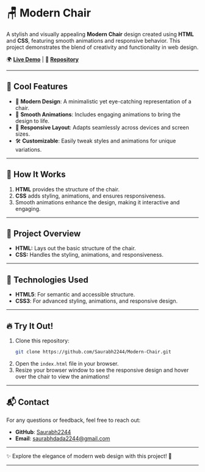 
# 🪑 Modern Chair  

A stylish and visually appealing **Modern Chair** design created using **HTML** and **CSS**, featuring smooth animations and responsive behavior. This project demonstrates the blend of creativity and functionality in web design.  

🌍 **[Live Demo](https://saurabh2244.github.io/Modern-Chair)** | 📂 **[Repository](https://github.com/Saurabh2244/Modern-Chair)**  

---

## 🚀 Cool Features  

- 🎨 **Modern Design**: A minimalistic yet eye-catching representation of a chair.  
- 💫 **Smooth Animations**: Includes engaging animations to bring the design to life.  
- 📱 **Responsive Layout**: Adapts seamlessly across devices and screen sizes.  
- 🛠️ **Customizable**: Easily tweak styles and animations for unique variations.  

---

## 🎯 How It Works  

1. **HTML** provides the structure of the chair.  
2. **CSS** adds styling, animations, and ensures responsiveness.  
3. Smooth animations enhance the design, making it interactive and engaging.  

---

## 📂 Project Overview  

- **HTML:** Lays out the basic structure of the chair.  
- **CSS:** Handles the styling, animations, and responsiveness.  

---

## 🔧 Technologies Used  

- **HTML5**: For semantic and accessible structure.  
- **CSS3**: For advanced styling, animations, and responsive design.  

---

## 🔥 Try It Out!  

1. Clone this repository:  
   ```bash  
   git clone https://github.com/Saurabh2244/Modern-Chair.git  
   ```  
2. Open the `index.html` file in your browser.  
3. Resize your browser window to see the responsive design and hover over the chair to view the animations!  

---

## 📬 Contact  

For any questions or feedback, feel free to reach out:  

- **GitHub**: [Saurabh2244](https://github.com/Saurabh2244)  
- **Email**: [saurabhdada2244@gmail.com](mailto:saurabhdada2244@gmail.com)  

---

✨ Explore the elegance of modern web design with this project! 🚀  

---  
